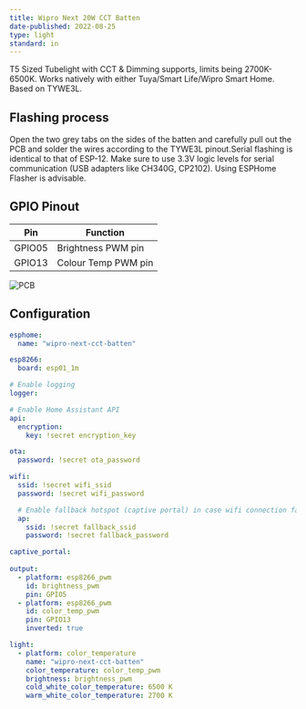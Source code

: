 ```yaml
---
title: Wipro Next 20W CCT Batten
date-published: 2022-08-25
type: light
standard: in
---
```


T5 Sized Tubelight with CCT & Dimming supports, limits being 2700K-6500K. Works natively with either Tuya/Smart Life/Wipro Smart Home. Based on TYWE3L.
## Flashing process
Open the two grey tabs on the sides of the batten and carefully pull out the PCB and solder the wires according to the TYWE3L pinout.Serial flashing is identical to that of ESP-12. Make sure to use 3.3V logic levels for serial communication (USB adapters like CH340G, CP2102). Using ESPHome Flasher is advisable.

## GPIO Pinout

| Pin    | Function            |
| ------ | ------------------- |
| GPIO05 | Brightness PWM pin  |
| GPIO13 | Colour Temp PWM pin |

![PCB](wipro-wiring-pcb.jpg "PCB View")

## Configuration

```yaml
esphome:
  name: "wipro-next-cct-batten"

esp8266:
  board: esp01_1m

# Enable logging
logger:

# Enable Home Assistant API
api:
  encryption:
    key: !secret encryption_key

ota:
  password: !secret ota_password

wifi:
  ssid: !secret wifi_ssid
  password: !secret wifi_password

  # Enable fallback hotspot (captive portal) in case wifi connection fails
  ap:
    ssid: !secret fallback_ssid
    password: !secret fallback_password

captive_portal:
  
output:
  - platform: esp8266_pwm
    id: brightness_pwm
    pin: GPIO5
  - platform: esp8266_pwm
    id: color_temp_pwm
    pin: GPIO13
    inverted: true

light:
  - platform: color_temperature
    name: "wipro-next-cct-batten"
    color_temperature: color_temp_pwm
    brightness: brightness_pwm
    cold_white_color_temperature: 6500 K
    warm_white_color_temperature: 2700 K    
```